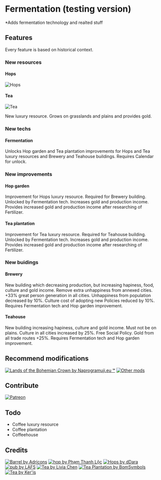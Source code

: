 # Fermentation (testing version)

*Adds fermentation technology and realted stuff

## Features
Every feature is based on historical context.

### New resources

#### Hops
![Hops](https://github.com/Iver88/Unciv-Fermentation/blob/master/Fermentation/Preview/Hops.png?raw=true)

#### Tea
![Tea](https://github.com/Iver88/Unciv-Fermentation/blob/master/Fermentation/Preview/Tea.png?raw=true)

New luxury resource. Grows on grasslands and plains and provides gold.

### New techs

#### Fermentation
Unlocks Hop garden and Tea plantation improvements for Hops and Tea luxury resources and Brewery and Teahouse buildings. Requires Calendar for unlock.

### New improvements

#### Hop garden
Improvement for Hops luxury resource. Required for Brewery building. Unlocked by Fermentation tech. Increases gold and production income. Provides increased gold and production income after researching of Fertilizer.

#### Tea plantation
Improvement for Tea luxury resource. Required for Teahouse building. Unlocked by Fermentation tech. Increases gold and production income. Provides increased gold and production income after researching of Fertilizer.

### New buidings

#### Brewery
New building which decreasing production, but increasing hapiness, food, culture and gold income. Remove extra unhappiness from annexed cities. +33% great person generation in all cities. Unhappiness from population decreased by 10%. Culture cost of adopting new Policies reduced by 10%. Requires Fermentation tech and Hop garden improvement.

#### Teahouse
New building increasing hapiness, culture and gold income. Must not be on plains. Culture in all cities increased by 25%. Free Social Policy. Gold from all trade routes +25%. Requires Fermentation tech and Hop garden improvement.

## Recommend modifications
[![Lands of the Bohemian Crown by Naprogramuji.eu ℠](https://img.shields.io/badge/Naprogramuji.eu%20%E2%84%A0-Lands%20of%20the%20Bohemian%20Crown-blue?style=for-the-badge&logo=appveyor)](https://github.com/Iver88/Unciv-Lands-of-the-Bohemian-Crown)
[![Other mods](https://img.shields.io/badge/Other%20mods-Feel%20free%20to%20use-blue?style=for-the-badge&logo=appveyor)](https://docs.google.com/spreadsheets/d/1043Ng9ukrL3y8MUXBVl7-C9JsQGnBi5R5mkmS2l7FFg)

## Contribute
[![Patreon](https://img.shields.io/badge/Naprogramuji.eu%20%E2%84%A0-Patreon-blue?style=for-the-badge&logo=patreon)](https://www.patreon.com/tomastriska)

## Todo
- Coffee luxury resource
- Coffee plantation
- Coffeehouse

## Credits
[![Barrel by Adricons](https://img.shields.io/badge/Adricons-Fermentation%20tech%20icon-blue?style=flat-square&logo=appveyor)](https://thenounproject.com/search/?q=fermenting&i=217198)
[![hop by Phạm Thanh Lộc](https://img.shields.io/badge/Phạm%20Thanh%20Lộc-Hops%20resource%20icon-blue?style=flat-square&logo=appveyor)](https://thenounproject.com/search/?q=hop&i=2803410)
[![Hops by dDara](https://img.shields.io/badge/dDara-Hop%20garden%20improvement%20icon-blue?style=flat-square&logo=appveyor)](https://thenounproject.com/search/?q=hop&i=1821207)
[![pub by LAFS](https://img.shields.io/badge/LAFS-Brewery%20building%20icon-blue?style=flat-square&logo=appveyor)](https://thenounproject.com/search/?q=brewery&i=2559155)
[![Tea by Livia Chen](https://img.shields.io/badge/Livia%20Chen-Tea%20resource%20icon-blue?style=flat-square&logo=appveyor)](https://thenounproject.com/search/?q=tea&i=2530821)
[![Tea Plantation by BomSymbols](https://img.shields.io/badge/BomSymbols-Tea%20plantation%20improvement%20icon-blue?style=flat-square&logo=appveyor)](https://thenounproject.com/search/?q=tea%20plantation&i=516754)
[![Tea by Ker'is](https://img.shields.io/badge/Ker'is-Teahouse%20building%20icon-blue?style=flat-square&logo=appveyor)](https://thenounproject.com/term/tea/1733779/)
